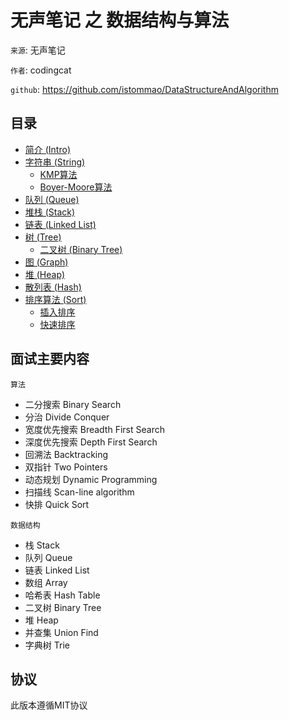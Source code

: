 # 无声笔记 之 数据结构与算法

`来源`: 无声笔记

`作者`: codingcat

`github`: https://github.com/istommao/DataStructureAndAlgorithm


## 目录

* [简介 (Intro)](README.md)
* [字符串 (String)](string/index.md)
    * [KMP算法](string/kmp.md)
    * [Boyer-Moore算法](string/bm.md)
* [队列 (Queue)](queue.md)
* [堆栈 (Stack)](stack.md)
* [链表 (Linked List)](linked_list.md)
* [树 (Tree)](tree/index.md)
    * [二叉树 (Binary Tree)](tree/binary_tree.md)
* [图 (Graph)](graph.md)
* [堆 (Heap)](heap.md)
* [散列表 (Hash)](hashtable.md)
* [排序算法 (Sort)](sort/index.md)
    * [插入排序](sort/insert_sort.md)
    * [快速排序](sort/quick_sort.md)

## 面试主要内容

`算法`

- 二分搜索 Binary Search
- 分治 Divide Conquer
- 宽度优先搜索 Breadth First Search
- 深度优先搜索 Depth First Search
- 回溯法 Backtracking
- 双指针 Two Pointers
- 动态规划 Dynamic Programming
- 扫描线 Scan-line algorithm
- 快排 Quick Sort


`数据结构`

- 栈 Stack
- 队列 Queue
- 链表 Linked List
- 数组 Array
- 哈希表 Hash Table
- 二叉树 Binary Tree
- 堆 Heap
- 并查集 Union Find
- 字典树 Trie

## 协议

此版本遵循MIT协议
